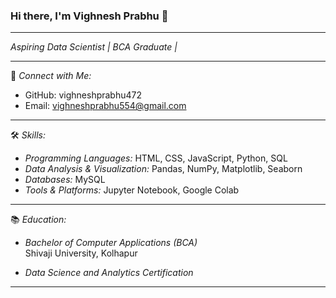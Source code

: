 
### Hi there, I'm Vighnesh Prabhu 👋

---

*Aspiring Data Scientist | BCA Graduate |*

---

🔗 *Connect with Me:*
- GitHub: vighneshprabhu472
- Email: vighneshprabhu554@gmail.com

---

🛠 *Skills:*
- *Programming Languages:* HTML, CSS, JavaScript, Python, SQL
- *Data Analysis & Visualization:* Pandas, NumPy, Matplotlib, Seaborn
- *Databases:* MySQL
- *Tools & Platforms:* Jupyter Notebook, Google Colab

---

📚 *Education:*
- *Bachelor of Computer Applications (BCA)*  
  Shivaji University, Kolhapur

- *Data Science and Analytics Certification*  
  

---


